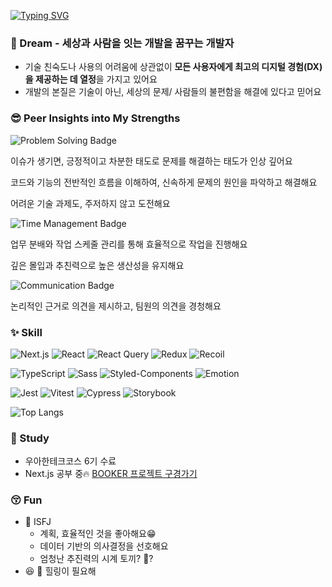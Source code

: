 [![Typing SVG](https://readme-typing-svg.demolab.com?font=Verdana&weight=700&size=24&pause=1000&color=000000&width=435&lines=HI+I'M+BADA)](https://git.io/typing-svg)

### 🐋 Dream - 세상과 사람을 잇는 개발을 꿈꾸는 개발자
- 기술 친숙도나 사용의 어려움에 상관없이 **모든 사용자에게 최고의 디지털 경험(DX)을 제공하는 데 열정**을 가지고 있어요
- 개발의 본질은 기술이 아닌, 세상의 문제/ 사람들의 불편함을 해결에 있다고 믿어요

### 😎 Peer Insights into My Strengths
<div>
  <img src="https://img.shields.io/badge/Problem%20Solving-E6E6FA?style=for-the-badge" alt="Problem Solving Badge" >
  <p>이슈가 생기면, 긍정적이고 차분한 태도로 문제를 해결하는 태도가 인상 깊어요</p>
  <p >코드와 기능의 전반적인 흐름을 이해하여, 신속하게 문제의 원인을 파악하고 해결해요</p>
  <p> 어려운 기술 과제도, 주저하지 않고 도전해요</p>
</div>
<div>
  <img src="https://img.shields.io/badge/Time%20Management-B3E5FC?style=for-the-badge" alt="Time Management Badge" >
  <p >업무 분배와 작업 스케줄 관리를 통해 효율적으로 작업을 진행해요</p>
  <p>깊은 몰입과 추친력으로 높은 생산성을 유지해요</p>
</div>
<div>
  <img src="https://img.shields.io/badge/Communication-FFF9C4?style=for-the-badge" alt="Communication Badge" >
  <p >논리적인 근거로 의견을 제시하고, 팀원의 의견을 경청해요</p>
</div>


### ✨ Skill
![Next.js](https://img.shields.io/badge/Next.js-ffffff?style=for-the-badge&logo=next.js&logoColor=000000)
![React](https://img.shields.io/badge/React-ffffff?style=for-the-badge&logo=react&logoColor=61DAFB)
![React Query](https://img.shields.io/badge/React_Query-ffffff?style=for-the-badge&logo=react-query&logoColor=FF4154)
![Redux](https://img.shields.io/badge/Redux-ffffff?style=for-the-badge&logo=redux&logoColor=764ABC)
![Recoil](https://img.shields.io/badge/Recoil-ffffff?style=for-the-badge&logo=recoil&logoColor=3578E5)

![TypeScript](https://img.shields.io/badge/TypeScript-ffffff?style=for-the-badge&logo=typescript&logoColor=3178C6)
![Sass](https://img.shields.io/badge/Sass-ffffff?style=for-the-badge&logo=sass&logoColor=CC6699)
![Styled-Components](https://img.shields.io/badge/Styled--Components-ffffff?style=for-the-badge&logo=styled-components&logoColor=DB7093)
![Emotion](https://img.shields.io/badge/Emotion-ffffff?style=for-the-badge&logo=emotion&logoColor=CB3837)

![Jest](https://img.shields.io/badge/Jest-ffffff?style=for-the-badge&logo=jest&logoColor=C21325)
![Vitest](https://img.shields.io/badge/Vitest-ffffff?style=for-the-badge&logo=vitest&logoColor=6E9F18)
![Cypress](https://img.shields.io/badge/Cypress-ffffff?style=for-the-badge&logo=cypress&logoColor=17202C)
![Storybook](https://img.shields.io/badge/Storybook-ffffff?style=for-the-badge&logo=storybook&logoColor=FF4785)

![Top Langs](https://github-readme-stats.vercel.app/api/top-langs/?username=badahertz52&layout=compact)


### 🌱 Study
- 우아한테크코스 6기 수료
- Next.js 공부 중🔥 [BOOKER 프로젝트 구경가기](https://github.com/BadaHertz52/booker)

### 😚 Fun
- 🚀 ISFJ 
  - 계획, 효율적인 것을 좋아해요😁
  - 데이터 기반의 의사결정을 선호해요
  - 엄청난 추진력의 시계 토끼? 🦭?
- 😆 💜 힐링이 필요해
